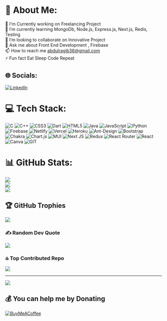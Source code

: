 # 💫 About Me:
🔭 I'm Currently working on Freelancing Project<br>🌱 I’m currently learning MongoDb, Node.js, Express.js, Next.js, Redis, Testing<br>👯 I’m looking to collaborate on Innovative Project<br>💬 Ask me about Front End Development , Firebase<br>📫 How to reach me abdulragib36@gmail.com<br>⚡ Fun fact Eat Sleep Code Repeat


## 🌐 Socials:
[![LinkedIn](https://img.shields.io/badge/LinkedIn-%230077B5.svg?logo=linkedin&logoColor=white)](https://linkedin.com/in/abdulragib) 

# 💻 Tech Stack:
![C](https://img.shields.io/badge/c-%2300599C.svg?style=plastic&logo=c&logoColor=white) ![C++](https://img.shields.io/badge/c++-%2300599C.svg?style=plastic&logo=c%2B%2B&logoColor=white) ![CSS3](https://img.shields.io/badge/css3-%231572B6.svg?style=plastic&logo=css3&logoColor=white) ![Dart](https://img.shields.io/badge/dart-%230175C2.svg?style=plastic&logo=dart&logoColor=white) ![HTML5](https://img.shields.io/badge/html5-%23E34F26.svg?style=plastic&logo=html5&logoColor=white) ![Java](https://img.shields.io/badge/java-%23ED8B00.svg?style=plastic&logo=java&logoColor=white) ![JavaScript](https://img.shields.io/badge/javascript-%23323330.svg?style=plastic&logo=javascript&logoColor=%23F7DF1E) ![Python](https://img.shields.io/badge/python-3670A0?style=plastic&logo=python&logoColor=ffdd54) ![Firebase](https://img.shields.io/badge/firebase-%23039BE5.svg?style=plastic&logo=firebase) ![Netlify](https://img.shields.io/badge/netlify-%23000000.svg?style=plastic&logo=netlify&logoColor=#00C7B7) ![Vercel](https://img.shields.io/badge/vercel-%23000000.svg?style=plastic&logo=vercel&logoColor=white) ![Heroku](https://img.shields.io/badge/heroku-%23430098.svg?style=plastic&logo=heroku&logoColor=white) ![Ant-Design](https://img.shields.io/badge/-AntDesign-%230170FE?style=plastic&logo=ant-design&logoColor=white) ![Bootstrap](https://img.shields.io/badge/bootstrap-%23563D7C.svg?style=plastic&logo=bootstrap&logoColor=white) ![Chakra](https://img.shields.io/badge/chakra-%234ED1C5.svg?style=plastic&logo=chakraui&logoColor=white) ![Chart.js](https://img.shields.io/badge/chart.js-F5788D.svg?style=plastic&logo=chart.js&logoColor=white) ![MUI](https://img.shields.io/badge/MUI-%230081CB.svg?style=plastic&logo=material-ui&logoColor=white) ![Next JS](https://img.shields.io/badge/Next-black?style=plastic&logo=next.js&logoColor=white) ![Redux](https://img.shields.io/badge/redux-%23593d88.svg?style=plastic&logo=redux&logoColor=white) ![React Router](https://img.shields.io/badge/React_Router-CA4245?style=plastic&logo=react-router&logoColor=white) ![React](https://img.shields.io/badge/react-%2320232a.svg?style=plastic&logo=react&logoColor=%2361DAFB) ![Canva](https://img.shields.io/badge/Canva-%2300C4CC.svg?style=plastic&logo=Canva&logoColor=white) ![GIT](https://img.shields.io/badge/Git-fc6d26?style=plastic&logo=git&logoColor=white)
# 📊 GitHub Stats:
![](https://github-readme-stats.vercel.app/api?username=abdulragib&theme=merko&hide_border=false&include_all_commits=false&count_private=false)<br/>
![](https://github-readme-streak-stats.herokuapp.com/?user=abdulragib&theme=merko&hide_border=false)<br/>
![](https://github-readme-stats.vercel.app/api/top-langs/?username=abdulragib&theme=merko&hide_border=false&include_all_commits=false&count_private=false&layout=compact)

## 🏆 GitHub Trophies
![](https://github-profile-trophy.vercel.app/?username=abdulragib&theme=gitdimmed&no-frame=false&no-bg=true&margin-w=4)

### ✍️ Random Dev Quote
![](https://quotes-github-readme.vercel.app/api?type=horizontal&theme=radical)

### 🔝 Top Contributed Repo
![](https://github-contributor-stats.vercel.app/api?username=abdulragib&limit=5&theme=tokyonight&combine_all_yearly_contributions=true)

---
[![](https://visitcount.itsvg.in/api?id=abdulragib&icon=0&color=0)](https://visitcount.itsvg.in)

  ## 💰 You can help me by Donating
  [![BuyMeACoffee](https://img.shields.io/badge/Buy%20Me%20a%20Coffee-ffdd00?style=for-the-badge&logo=buy-me-a-coffee&logoColor=black)](https://buymeacoffee.com/abdulragib) 

  
<!-- Proudly created with GPRM ( https://gprm.itsvg.in ) -->
